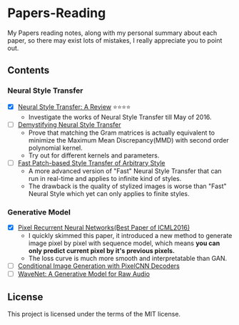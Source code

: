 # Papers-Reading
My Papers reading notes, along with my personal summary about each paper, so there may exist lots of mistakes, I really appreciate you to point out.

## Contents
### Neural Style Transfer
- [x] [Neural Style Transfer: A Review](https://github.com/fancoo/Papers-Reading/blob/master/Neural-Style-Transfer/Neural%20Style%20Transfer-A%20Review.pdf) :star::star::star::star:
	* Investigate the works of Neural Style Transfer till May of 2016.
- [ ] [Demystifying Neural Style Transfer](https://arxiv.org/abs/1701.01036)
	* Prove that matching the Gram matrices is actually equivalent to minimize the Maximum Mean Discrepancy(MMD) with second order polynomial kernel.
	* Try out for different kernels and parameters.
- [ ] [Fast Patch-based Style Transfer of Arbitrary Style](https://arxiv.org/abs/1612.04337)
	* A more advanced version of "Fast" Neural Style Transfer that can run in real-time and applies to infinite kind of styles.
	* The drawback is the quality of stylized images is worse than "Fast" Neural Style which yet can only applies to finite styles.

### Generative Model
- [x] [Pixel Recurrent Neural Networks(Best Paper of ICML2016)](https://github.com/fancoo/Papers-Reading/blob/master/Generative-Model/Pixel%20Recurrent%20Neural%20Networks.pdf)
	* I quickly skimmed this paper, it introduced a new method to generate image pixel by pixel with sequence model, which means **you can only predict current pixel by it's previous pixels.**
	* The loss curve is much more smooth and interpretatable than GAN.
- [ ] [Conditional Image Generation with PixelCNN Decoders](https://arxiv.org/abs/1606.05328)
- [ ] [WaveNet: A Generative Model for Raw Audio](https://arxiv.org/abs/1609.03499)

## License
This project is licensed under the terms of the MIT license.


